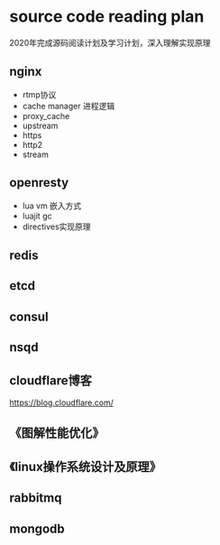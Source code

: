 # source code reading plan
2020年完成源码阅读计划及学习计划，深入理解实现原理

## nginx

* rtmp协议
* cache manager 进程逻辑
* proxy_cache
* upstream
* https
* http2
* stream

## openresty

* lua vm 嵌入方式
* luajit gc
* directives实现原理

## redis

## etcd

## consul

## nsqd

## cloudflare博客
  https://blog.cloudflare.com/
## 《图解性能优化》

## 《linux操作系统设计及原理》

## rabbitmq

## mongodb
